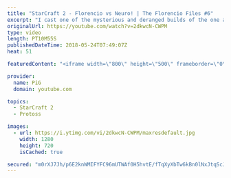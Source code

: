 ```yaml
---
title: "StarCraft 2 - Florencio vs Neuro! | The Florencio Files #6"
excerpt: "I cast one of the mysterious and deranged builds of the one and only Florencio, the dude that invented the proxy nexus recall rush  -- Watch live at https://www.twitch.tv/x5_pig"
originalUrl: https://youtube.com/watch?v=2dkwcN-CWPM
type: video
length: PT10M55S
publishedDateTime: 2018-05-24T07:49:07Z
heat: 51

featuredContent: "<iframe width=\"800\" height=\"500\" frameborder=\"0\" src=\"https://www.youtube.com/embed/2dkwcN-CWPM\" allow=\"accelerometer; autoplay; encrypted-media; gyroscope; picture-in-picture\" allowfullscreen></iframe>"

provider:
  name: PiG
  domain: youtube.com

topics:
  - StarCraft 2
  - Protoss

images:
  - url: https://i.ytimg.com/vi/2dkwcN-CWPM/maxresdefault.jpg
    width: 1280
    height: 720
    isCached: true

secured: "m0rXJ7Jh/p6E2knWMIFYFC96mUTWAf0H5hvtE/fTqXyXbTw6kBn0lNxJtqScJiPFsuoG5mh3HmgkbNRfb626U+LjsuSNvIO/nPLnevXGk7G4PvBCbZ6UPxgxm/NqmEy1F1kw1RxTt2/yrAcgPdQ4EI84rZiPwND7hVv9eq8UBwriIRM4gvsNwJQHhS2Dta3wPfLY2Gvu8D2/P7d0MBJwFiED6YvjtfgODs6uM21l0b7lyOar7ublEFEodTO6mE0xOF7U3i9HD0ndfcZurHnvYMeKSt6MI2ttrZWRwl2YjLgE+3Umzs8iCfSxELjm8zDT2v1WGvvM5VvkDcPQNFo3lHqlb7D3eZcouUvMqX/VatFak73/i5VzUwoC3qGG7IcnYDIryN3HJ37qENO0ehHXf5+zlwBVWk3GU0LtWqQSHTU=;p4onw1Gfx89fRhhGhcMU6Q=="
---
```


